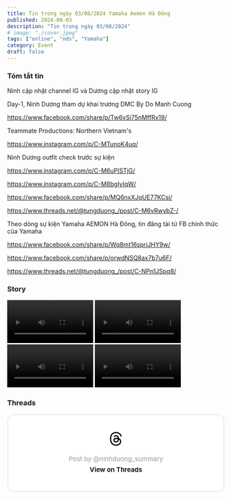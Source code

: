 ```yaml
---
title: Tin trong ngày 03/08/2024 Yamaha Aemon Hà Đông
published: 2024-08-03
description: "Tin trong ngày 03/08/2024"
# image: "./cover.jpeg"
tags: ["online", "nds", "Yamaha"]
category: Event
draft: false
---
```


### Tóm tắt tin 
Ninh cập nhật channel IG và Dương cập nhật story IG 

Day-1, Ninh Dương tham dự khai trương DMC By Do Manh Cuong

https://www.facebook.com/share/p/Tw6vSi75nMffRx19/

Teammate Productions: Northern Vietnam's

https://www.instagram.com/p/C-MTunoK4uq/

Ninh Dương outfit check trước sự kiện 

https://www.instagram.com/p/C-M6uPISTjG/

https://www.instagram.com/p/C-M8bgIyIqW/

https://www.facebook.com/share/p/MQ6nxXJqUE77KCsi/

https://www.threads.net/@tungduong_/post/C-M6vRwybZ-/

Theo dòng sự kiện Yamaha AEMON Hà Đông, tin đăng tải từ FB chính thức của Yamaha 

https://www.facebook.com/share/p/Wq8mt16spriJHY9w/

https://www.facebook.com/share/p/orwdNSQ8ax7b7u6F/

https://www.threads.net/@tungduong_/post/C-NPn1JSpq8/



### Story 


<video width="200" controls>
  <source type="video/mp4" src="https://github.com/user-attachments/assets/8861cb0b-d803-4521-9ae2-aed5fa6aa6a8" >
</video>


<video width="200" controls>
  <source type="video/mp4" src="https://github.com/user-attachments/assets/31dc475e-769a-491c-8d13-fbacafbcc559" >
</video>


<video width="200" controls>
  <source type="video/mp4" src="https://github.com/user-attachments/assets/162251dc-32ea-42a5-a5e6-4761e4dd94d5" >
</video>


<video width="200" controls>
  <source type="video/mp4" src="https://github.com/user-attachments/assets/0e8bddaa-3220-477b-aa55-97e5c2a84ed8" >
</video>
















### Threads 

<blockquote class="text-post-media" data-text-post-permalink="https://www.threads.net/@ninhduong_summary/post/C-Nqct0ScZ8" data-text-post-version="0" id="ig-tp-C-Nqct0ScZ8" style=" background:#FFF; border-width: 1px; border-style: solid; border-color: #00000026; border-radius: 16px; max-width:540px; margin: 1px; min-width:270px; padding:0; width:99.375%; width:-webkit-calc(100% - 2px); width:calc(100% - 2px);"> <a href="https://www.threads.net/@ninhduong_summary/post/C-Nqct0ScZ8" style=" background:#FFFFFF; line-height:0; padding:0 0; text-align:center; text-decoration:none; width:100%; font-family: -apple-system, BlinkMacSystemFont, sans-serif;" target="_blank"> <div style=" padding: 40px; display: flex; flex-direction: column; align-items: center;"><div style=" display:block; height:32px; width:32px; padding-bottom:20px;"> <svg aria-label="Threads" height="32px" role="img" viewBox="0 0 192 192" width="32px" xmlns="http://www.w3.org/2000/svg"> <path d="M141.537 88.9883C140.71 88.5919 139.87 88.2104 139.019 87.8451C137.537 60.5382 122.616 44.905 97.5619 44.745C97.4484 44.7443 97.3355 44.7443 97.222 44.7443C82.2364 44.7443 69.7731 51.1409 62.102 62.7807L75.881 72.2328C81.6116 63.5383 90.6052 61.6848 97.2286 61.6848C97.3051 61.6848 97.3819 61.6848 97.4576 61.6855C105.707 61.7381 111.932 64.1366 115.961 68.814C118.893 72.2193 120.854 76.925 121.825 82.8638C114.511 81.6207 106.601 81.2385 98.145 81.7233C74.3247 83.0954 59.0111 96.9879 60.0396 116.292C60.5615 126.084 65.4397 134.508 73.775 140.011C80.8224 144.663 89.899 146.938 99.3323 146.423C111.79 145.74 121.563 140.987 128.381 132.296C133.559 125.696 136.834 117.143 138.28 106.366C144.217 109.949 148.617 114.664 151.047 120.332C155.179 129.967 155.42 145.8 142.501 158.708C131.182 170.016 117.576 174.908 97.0135 175.059C74.2042 174.89 56.9538 167.575 45.7381 153.317C35.2355 139.966 29.8077 120.682 29.6052 96C29.8077 71.3178 35.2355 52.0336 45.7381 38.6827C56.9538 24.4249 74.2039 17.11 97.0132 16.9405C119.988 17.1113 137.539 24.4614 149.184 38.788C154.894 45.8136 159.199 54.6488 162.037 64.9503L178.184 60.6422C174.744 47.9622 169.331 37.0357 161.965 27.974C147.036 9.60668 125.202 0.195148 97.0695 0H96.9569C68.8816 0.19447 47.2921 9.6418 32.7883 28.0793C19.8819 44.4864 13.2244 67.3157 13.0007 95.9325L13 96L13.0007 96.0675C13.2244 124.684 19.8819 147.514 32.7883 163.921C47.2921 182.358 68.8816 191.806 96.9569 192H97.0695C122.03 191.827 139.624 185.292 154.118 170.811C173.081 151.866 172.51 128.119 166.26 113.541C161.776 103.087 153.227 94.5962 141.537 88.9883ZM98.4405 129.507C88.0005 130.095 77.1544 125.409 76.6196 115.372C76.2232 107.93 81.9158 99.626 99.0812 98.6368C101.047 98.5234 102.976 98.468 104.871 98.468C111.106 98.468 116.939 99.0737 122.242 100.233C120.264 124.935 108.662 128.946 98.4405 129.507Z" /></svg></div> <div style=" font-size: 15px; line-height: 21px; color: #999999; font-weight: 400; padding-bottom: 4px; "> Post by @ninhduong_summary</div> <div style=" font-size: 15px; line-height: 21px; color: #000000; font-weight: 600; "> View on Threads</div></div></a></blockquote>
<script async src="https://www.threads.net/embed.js"></script>